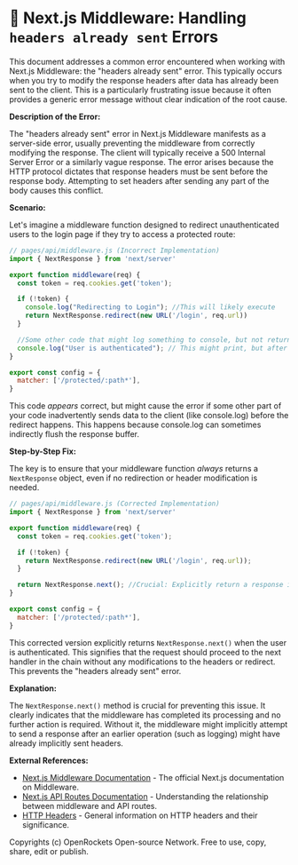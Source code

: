 # 🐞 Next.js Middleware: Handling `headers already sent` Errors


This document addresses a common error encountered when working with Next.js Middleware: the "headers already sent" error.  This typically occurs when you try to modify the response headers after data has already been sent to the client.  This is a particularly frustrating issue because it often provides a generic error message without clear indication of the root cause.


**Description of the Error:**

The "headers already sent" error in Next.js Middleware manifests as a server-side error, usually preventing the middleware from correctly modifying the response.  The client will typically receive a 500 Internal Server Error or a similarly vague response. The error arises because the HTTP protocol dictates that response headers must be sent before the response body. Attempting to set headers after sending any part of the body causes this conflict.


**Scenario:**

Let's imagine a middleware function designed to redirect unauthenticated users to the login page if they try to access a protected route:

```javascript
// pages/api/middleware.js (Incorrect Implementation)
import { NextResponse } from 'next/server'

export function middleware(req) {
  const token = req.cookies.get('token');

  if (!token) {
    console.log("Redirecting to Login"); //This will likely execute
    return NextResponse.redirect(new URL('/login', req.url))
  }

  //Some other code that might log something to console, but not return a response.
  console.log("User is authenticated"); // This might print, but after the response was sent already.
}

export const config = {
  matcher: ['/protected/:path*'],
}
```

This code *appears* correct, but might cause the error if some other part of your code inadvertently sends data to the client (like console.log) before the redirect happens.  This happens because console.log can sometimes indirectly flush the response buffer.


**Step-by-Step Fix:**

The key is to ensure that your middleware function *always* returns a `NextResponse` object, even if no redirection or header modification is needed.

```javascript
// pages/api/middleware.js (Corrected Implementation)
import { NextResponse } from 'next/server'

export function middleware(req) {
  const token = req.cookies.get('token');

  if (!token) {
    return NextResponse.redirect(new URL('/login', req.url));
  }

  return NextResponse.next(); //Crucial: Explicitly return a response if no redirection is needed.
}

export const config = {
  matcher: ['/protected/:path*'],
}
```

This corrected version explicitly returns `NextResponse.next()` when the user is authenticated. This signifies that the request should proceed to the next handler in the chain without any modifications to the headers or redirect. This prevents the "headers already sent" error.


**Explanation:**

The `NextResponse.next()` method is crucial for preventing this issue. It clearly indicates that the middleware has completed its processing and no further action is required. Without it, the middleware might implicitly attempt to send a response after an earlier operation (such as logging) might have already implicitly sent headers.


**External References:**

* [Next.js Middleware Documentation](https://nextjs.org/docs/app/building-your-application/routing/middleware) - The official Next.js documentation on Middleware.
* [Next.js API Routes Documentation](https://nextjs.org/docs/api-routes/introduction) -  Understanding the relationship between middleware and API routes.
* [HTTP Headers](https://developer.mozilla.org/en-US/docs/Web/HTTP/Headers) -  General information on HTTP headers and their significance.


Copyrights (c) OpenRockets Open-source Network. Free to use, copy, share, edit or publish.

